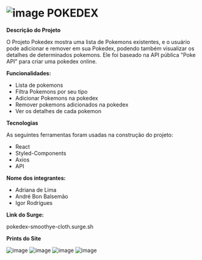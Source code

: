 #  ![image](https://user-images.githubusercontent.com/104652478/180672629-c92e4563-9c09-44ba-a05b-fb4fddc30f53.png)  POKEDEX
 
**Descrição do Projeto**

O Projeto Pokedex mostra uma lista de Pokemons existentes, 
e o usuário pode adicionar e remover em sua Pokedex, podendo 
também visualizar os detalhes de determinados pokemons. 
Ele foi baseado na API pública "Poke API" para criar uma pokedex 
online.

**Funcionalidades:**

- Lista de pokemons
- Filtra Pokemons por seu tipo
- Adicionar Pokemons na pokedex
- Remover pokemons adicionados na pokedex
- Ver os detalhes de cada pokemon

**Tecnologias**

As seguintes ferramentas foram usadas na construção do projeto:

- React
- Styled-Components
- Axios
- API

**Nome dos integrantes:**
- Adriana de Lima
- André Bon Balsemão
- Igor Rodrigues

**Link do Surge:** 

pokedex-smoothye-cloth.surge.sh

**Prints do Site**

![image](https://user-images.githubusercontent.com/104652478/180671854-fcf7bd40-09e8-4d6d-8749-ab42f903b134.png)
![image](https://user-images.githubusercontent.com/104652478/180671876-c5c2328c-6de0-4c17-9ff5-c565ea635e5c.png)
![image](https://user-images.githubusercontent.com/104652478/180678066-6f442bca-4066-4cac-863c-6b444e69a11b.png)
![image](https://user-images.githubusercontent.com/104652478/180677945-a2b43833-d641-40d9-8403-38d73886886a.png)



